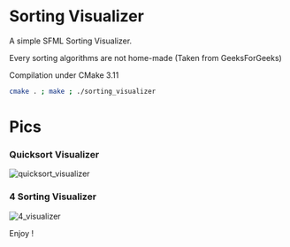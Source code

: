 # Sorting Visualizer

A simple SFML Sorting Visualizer.  
  
Every sorting algorithms are not home-made (Taken from GeeksForGeeks)  
  
Compilation under CMake 3.11
```bash
cmake . ; make ; ./sorting_visualizer
```

# Pics

### Quicksort Visualizer

![quicksort_visualizer](https://user-images.githubusercontent.com/44285344/83564794-9e7f5100-a51d-11ea-88f9-8651fee4cdbf.gif)

### 4 Sorting Visualizer

![4_visualizer](https://user-images.githubusercontent.com/44285344/83564790-9d4e2400-a51d-11ea-9c4e-9046cd66b2ee.gif)

Enjoy !

